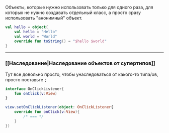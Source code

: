 Объекты, которые нужно использовать только для одного раза, для которых не нужно создавать отдельный класс, а просто сразу использовать "анонимный" объект.

```kotlin
val hello = object{
	val hello = "Hello"
	val world = "World"
	override fun toString() = "$hello $world"
}
```

---
### [[Наследование|Наследование объектов от супертипов]]

Тут все довольно просто, чтобы унаследоваться от какого-то типа/ов, просто поставьте `;`

```kotlin
interface OnClickListener{
	fun onClick(v:View)
}

view.setOnClickListener(object: OnClickListener{
	override fun onClick(v:View){
		/* === */
	}
})
```
